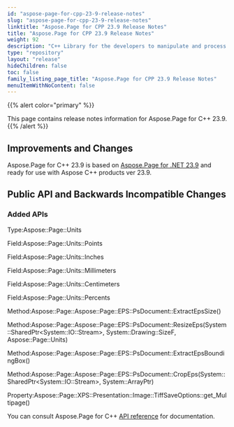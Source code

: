```yaml
---
id: "aspose-page-for-cpp-23-9-release-notes"
slug: "aspose-page-for-cpp-23-9-release-notes"
linktitle: "Aspose.Page for CPP 23.9 Release Notes"
title: "Aspose.Page for CPP 23.9 Release Notes"
weight: 92
description: "C++ Library for the developers to manipulate and process PS, EPS, and XPS files. Release Notes of Aspose.Page API solution for C++ | Release 2023.09"
type: "repository"
layout: "release"
hideChildren: false
toc: false
family_listing_page_title: "Aspose.Page for CPP 23.9 Release Notes"
menuItemWithNoContent: false
---
```


{{% alert color="primary" %}}

This page contains release notes information for Aspose.Page for C++ 23.9.
{{% /alert %}}

## Improvements and Changes

Aspose.Page for C++ 23.9 is based on [Aspose.Page for .NET 23.9](https://releases.aspose.com/page/net/release-notes/2023/aspose-page-for-net-23-9-release-notes/) and ready for use with Aspose C++ products ver 23.9.

## Public API and Backwards Incompatible Changes
### **Added APIs**
Type:Aspose::Page::Units

Field:Aspose::Page::Units::Points

Field:Aspose::Page::Units::Inches

Field:Aspose::Page::Units::Millimeters

Field:Aspose::Page::Units::Centimeters

Field:Aspose::Page::Units::Percents

Method:Aspose::Page::Aspose::Page::EPS::PsDocument::ExtractEpsSize()

Method:Aspose::Page::Aspose::Page::EPS::PsDocument::ResizeEps(System::SharedPtr&lt;System::IO::Stream&gt;, System::Drawing::SizeF, Aspose::Page::Units)

Method:Aspose::Page::Aspose::Page::EPS::PsDocument::ExtractEpsBoundingBox()

Method:Aspose::Page::Aspose::Page::EPS::PsDocument::CropEps(System::SharedPtr&lt;System::IO::Stream&gt;, System::ArrayPtr<float>)

Property:Aspose::Page::XPS::Presentation::Image::TiffSaveOptions::get_Multipage()



You can consult Aspose.Page for C++ [API reference](https://apireference.aspose.com/cpp/page/) for documentation.
